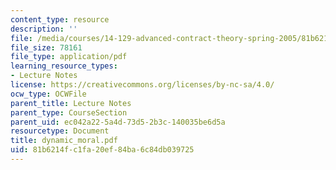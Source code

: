 ```yaml
---
content_type: resource
description: ''
file: /media/courses/14-129-advanced-contract-theory-spring-2005/81b6214fc1fa20ef84ba6c84db039725_dynamic_moral.pdf
file_size: 78161
file_type: application/pdf
learning_resource_types:
- Lecture Notes
license: https://creativecommons.org/licenses/by-nc-sa/4.0/
ocw_type: OCWFile
parent_title: Lecture Notes
parent_type: CourseSection
parent_uid: ec042a22-5a4d-73d5-2b3c-140035be6d5a
resourcetype: Document
title: dynamic_moral.pdf
uid: 81b6214f-c1fa-20ef-84ba-6c84db039725
---
```

